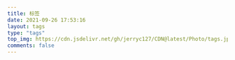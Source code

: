 ```yaml
---
title: 标签
date: 2021-09-26 17:53:16
layout: tags
type: "tags"
top_img: https://cdn.jsdelivr.net/gh/jerryc127/CDN@latest/Photo/tags.jpg
comments: false
---
```

